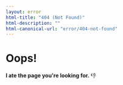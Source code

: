 ```yaml
---
layout: error
html-title: "404 (Not Found)"
html-description: ""
html-canonical-url: "error/404-not-found"
---
```


# Oops!

**I ate the page you're looking for.** 👎


